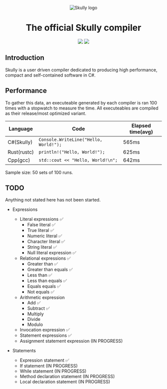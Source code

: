 <p align="center">
  <img alt="Skully logo" src="https://media.discordapp.net/attachments/671694363235057675/1067753089328754698/image.png">
</p>
<h1 align="center">The official Skully compiler</h1>
<p align="center">
  <img src="https://github.com/Draugr-official/Skully/actions/workflows/dotnet.yml/badge.svg">
  <img src="https://img.shields.io/badge/version-0.0.2-blue">
</p>

<h2>Introduction</h2>
<p>Skully is a user driven compiler dedicated to producing high performance, compact and self-contained software in C#.</p>

## Performance
To gather this data, an executeable generated by each compiler is ran 100 times with a stopwatch to measure the time.
All executeables are compiled as their release/most optimized variant.

|Language|Code|Elapsed time(avg)|
|--|--|--|
| C#(Skully) | ```Console.WriteLine("Hello, World!");``` | 565ms |
| Rust(rustc) | ```println!("Hello, World!");``` | 625ms |
| Cpp(gcc) | ```std::cout << "Hello, World!\n";``` | 642ms |

Sample size: 50 sets of 100 runs.

## TODO
Anything not stated here has not been started.
* Expressions
  * Literal expressions :white_check_mark:
    - False literal :white_check_mark:
    - True literal :white_check_mark:
    - Numeric literal :white_check_mark:
    - Character literal :white_check_mark:
    - String literal :white_check_mark:
    - Null literal expression :white_check_mark:
  * Relational expressions :white_check_mark:
    - Greater than :white_check_mark:
    - Greater than equals :white_check_mark:
    - Less than :white_check_mark:
    - Less than equals :white_check_mark:
    - Equals equals :white_check_mark:
    - Not equals :white_check_mark:
  * Arithmetic expression
    - Add :white_check_mark:
    - Subtract :white_check_mark:
    - Multiply
    - Divide
    - Modulo
  * Invocation expression :white_check_mark:
  * Statement expressions :white_check_mark:
  * Assignment statement expression (IN PROGRESS)
  
* Statements
  * Expression statement :white_check_mark:
  * If statement (IN PROGRESS)
  * While statement (IN PROGRESS)
  * Method declaration statement (IN PROGRESS)
  * Local declaration statement (IN  PROGRESS)
